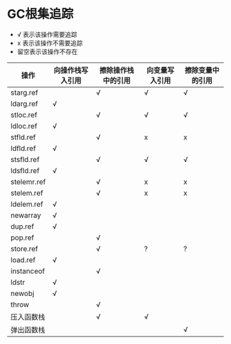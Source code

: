 # GC根集追踪

- √ 表示该操作需要追踪
- x 表示该操作不需要追踪
- 留空表示该操作不存在

|操作        	|向操作栈写入引用|擦除操作栈中的引用|向变量写入引用|擦除变量中的引用|
|-|-|-|-|-|
|starg.ref	| |√|√|√|
|ldarg.ref	|√| | | |
|stloc.ref	| |√|√|√|
|ldloc.ref	|√| | | |
|stfld.ref	| |√|x|x|
|ldfld.ref	|√| | | |
|stsfld.ref	| |√|√|√|
|ldsfld.ref	|√| | | |
|stelemr.ref	| |√|x|x|
|stelem.ref	| |√|x|x|
|ldelem.ref	|√| | | |
|newarray	|√| | | |
|dup.ref	|√| | | |
|pop.ref	| |√| | |
|store.ref	| |√|?|?|
|load.ref	|√| | | |
|instanceof	| |√| | |
|ldstr		|√| | | |
|newobj		|√| | | |
|throw		| |√| | |
|压入函数栈       | |√|√| |
|弹出函数栈	| | | |√|





